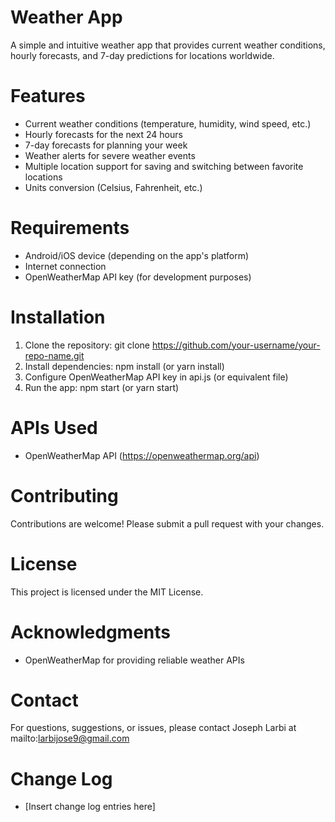 # Weather App


A simple and intuitive weather app that provides current weather conditions, hourly forecasts, and 7-day predictions for locations worldwide.

# Features


- Current weather conditions (temperature, humidity, wind speed, etc.)
- Hourly forecasts for the next 24 hours
- 7-day forecasts for planning your week
- Weather alerts for severe weather events
- Multiple location support for saving and switching between favorite locations
- Units conversion (Celsius, Fahrenheit, etc.)

# Requirements


- Android/iOS device (depending on the app's platform)
- Internet connection
- OpenWeatherMap API key (for development purposes)

# Installation


1. Clone the repository: git clone https://github.com/your-username/your-repo-name.git
2. Install dependencies: npm install (or yarn install)
3. Configure OpenWeatherMap API key in api.js (or equivalent file)
4. Run the app: npm start (or yarn start)

# APIs Used


- OpenWeatherMap API (https://openweathermap.org/api)

# Contributing


Contributions are welcome! Please submit a pull request with your changes.

# License


This project is licensed under the MIT License.

# Acknowledgments


- OpenWeatherMap for providing reliable weather APIs

# Contact


For questions, suggestions, or issues, please contact Joseph Larbi at mailto:larbijose9@gmail.com

# Change Log


- [Insert change log entries here]
